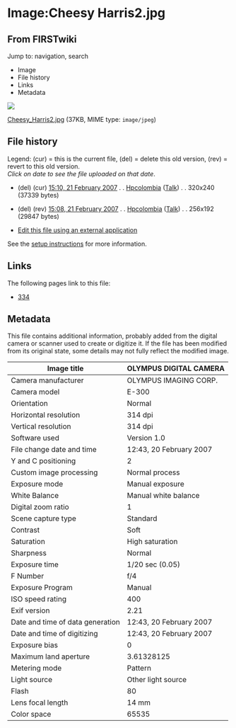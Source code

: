 # Image:Cheesy Harris2.jpg

## From FIRSTwiki

Jump to: navigation, search

- Image
- File history
- Links
- Metadata

![](/media/1/10/Cheesy_Harris2.jpg)

[Cheesy_Harris2.jpg](/media/1/10/Cheesy_Harris2.jpg "Cheesy Harris2.jpg") (37KB, MIME type: `image/jpeg`)

## File history

Legend: (cur) = this is the current file, (del) = delete this old version, (rev) = revert to this old version.<br>
_Click on date to see the file uploaded on that date_.

- (del) (cur) [15:10, 21 February 2007](/media/1/10/Cheesy_Harris2.jpg "/media/1/10/Cheesy Harris2.jpg") . . [Hpcolombia](/index.php?title=User:Hpcolombia&action=edit "User:Hpcolombia") ([Talk](/index.php?title=User_talk:Hpcolombia&action=edit "User talk:Hpcolombia")) . . 320x240 (37339 bytes)
- (del) (rev) [15:08, 21 February 2007](/media/archive/1/10/20070221151016%21Cheesy_Harris2.jpg "/media/archive/1/10/20070221151016!Cheesy Harris2.jpg") . . [Hpcolombia](/index.php?title=User:Hpcolombia&action=edit "User:Hpcolombia") ([Talk](/index.php?title=User_talk:Hpcolombia&action=edit "User talk:Hpcolombia")) . . 256x192 (29847 bytes)

- [Edit this file using an external application](/index.php?title=Image:Cheesy_Harris2.jpg&action=edit&externaledit=true&mode=file "Image:Cheesy Harris2.jpg")

See the [setup instructions](http://meta.wikimedia.org/wiki/Help:External_editors "http://meta.wikimedia.org/wiki/Help:External_editors") for more information.

## Links

The following pages link to this file:

- [334](334 "334")

## Metadata

This file contains additional information, probably added from the digital camera or scanner used to create or digitize it. If the file has been modified from its original state, some details may not fully reflect the modified image.

Image title                      | OLYMPUS DIGITAL CAMERA
-------------------------------- | -----------------------
Camera manufacturer              | OLYMPUS IMAGING CORP.
Camera model                     | E-300
Orientation                      | Normal
Horizontal resolution            | 314 dpi
Vertical resolution              | 314 dpi
Software used                    | Version 1.0
File change date and time        | 12:43, 20 February 2007
Y and C positioning              | 2
Custom image processing          | Normal process
Exposure mode                    | Manual exposure
White Balance                    | Manual white balance
Digital zoom ratio               | 1
Scene capture type               | Standard
Contrast                         | Soft
Saturation                       | High saturation
Sharpness                        | Normal
Exposure time                    | 1/20 sec (0.05)
F Number                         | f/4
Exposure Program                 | Manual
ISO speed rating                 | 400
Exif version                     | 2.21
Date and time of data generation | 12:43, 20 February 2007
Date and time of digitizing      | 12:43, 20 February 2007
Exposure bias                    | 0
Maximum land aperture            | 3.61328125
Metering mode                    | Pattern
Light source                     | Other light source
Flash                            | 80
Lens focal length                | 14 mm
Color space                      | 65535
